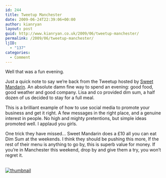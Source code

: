 ```yaml
---
id: 244
title: Tweetup Manchester
date: 2009-06-24T22:39:06+00:00
author: kianryan
layout: post
guid: http://www.kianryan.co.uk/2009/06/tweetup-manchester/
permalink: /2009/06/tweetup-manchester/
ljID:
  - "137"
categories:
  - Comment
---
```

Well that was a fun evening.

Just a quick note to say we&#8217;re back from the Tweetup hosted by [Sweet Mandarin](http://www.sweetmandarin.com/). An absolute damn fine way to spend an evening: good food, good weather and good company. Lisa and co provided dim sum, a half dozen of us decided to stay for a full meal.

This is a brilliant example of how to use social media to promote your business and get it right. A few messages in the right place, and a genuine interest in people. No high and mighty pretentions, but simple ideas promoted well. I applaud you girls.

One trick they have missed&#8230; Sweet Mandarin does a £10 all you can eat Dim Sum at the weekends. I think they should be pushing this more, If the rest of their menu is anything to go by, this is superb value for money. If you&#8217;re in Manchester this weekend, drop by and give them a try, you won&#8217;t regret it.

<div align="left">
  <br /> <a href="http://www.kianryan.co.uk/wp-content/uploads/2009/06/wpid-11.jpg"> <img src="http://www.kianryan.co.uk/wp-content/uploads/2009/06/wpid-thumb-11.jpg" alt="thumbnail" /> </a>
</div>